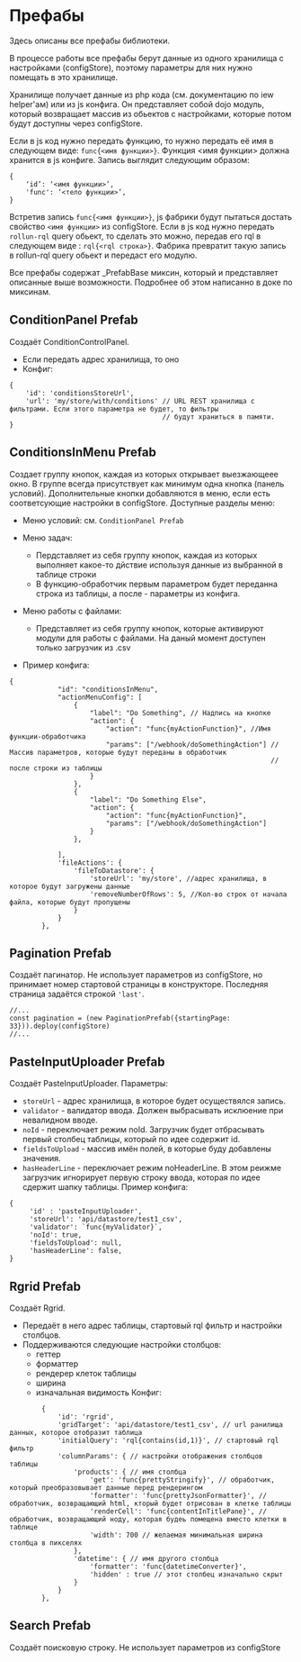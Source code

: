 # Префабы

Здесь описаны все префабы библиотеки.

В процессе работы все префабы берут данные из одного хранилища с настройками
(configStore), поэтому параметры для них нужно помещать в это хранилище.

Хранилище получает данные из php кода (см. документацию по iew helper'ам)
или из js конфига. Он представляет собой dojo модуль, который возвращает массив
из обьектов с настройками, которые потом будут доступны через configStore.

Если в  js код нужно передать функцию, то нужно передать её имя в следующем виде:
`func{<имя функции>}`. Функция <имя функции> должна хранится в js конфиге.
Запись выглядит следующим образом:
```
{
    ‘id’: ‘<имя функции>’,
    'func': ‘<тело функции>’,
}
```
Встретив запись `func{<имя функции>}`, js фабрики будут пытаться достать свойство
`<имя функции>` из configStore.
Если в  js код нужно передать `rollun-rql` query обьект, то сделать это можно,
передав его rql в следующем виде : `rql{<rql строка>}`. Фабрика превратит такую
запись в rollun-rql query обьект и передаст его модулю.

Все префабы содержат _PrefabBase миксин, который и представляет описанные выше
возможности. Подробнее об этом написанно в доке по миксинам.

## ConditionPanel Prefab
Создаёт ConditionControlPanel.
* Если передать адрес хранилища, то оно
* Конфиг:
```
{
 	'id': 'conditionsStoreUrl',
 	'url': 'my/store/with/conditions' // URL REST хранилища с фильтрами. Если этого параметра не будет, то фильтры
                                      // будут храниться в памяти.
}
```

## ConditionsInMenu Prefab
Создает группу кнопок, каждая из которых открывает выезжающеее окно. В группе
всегда присутствует как минимум одна кнопка (панель условий). Дополнительные
кнопки добавляются в меню, если есть соответсующие настройки в configStore.
Доступные разделы меню:
* Меню условий: см. `ConditionPanel Prefab`
* Меню задач:
    * Пердставляет из себя группу кнопок, каждая из которых выполняет
    какое-то дйствие используя данные из выбранной в таблице строки
    * В функцию-обработчик первым параметром будет переданна строка из таблицы,
    а после - параметры из конфига.
* Меню работы с файлами:
    * Представляет из себя группу кнопок, которые активируют модули для
    работы с файлами. На даный момент доступен только загрузчик из .csv

* Пример конфига:
```
{
			"id": "conditionsInMenu",
			"actionMenuConfig": [
				{
					"label": "Do Something", // Надпись на кнопке
					"action": {
						"action": "func{myActionFunction}", //Имя функции-обработчика
						"params": ["/webhook/doSomethingAction"] //Массив параметров, которые будут переданы в обработчик
	                                                             //после строки из таблицы
					}
				},
				{
					"label": "Do Something Else",
					"action": {
						"action": "func{myActionFunction}",
						"params": ["/webhook/doSomethingAction"]
					}
				},

			],
			'fileActions': {
				'fileToDatastore': {
					'storeUrl': 'my/store', //адрес хранилища, в которое будут загружены данные
					'removeNumberOfRows': 5, //Кол-во строк от начала файла, которые будут пропущены
				}
			}
		},
```

## Pagination Prefab
Создаёт пагинатор. Не использует параметров из configStore, но принимает
номер стартовой страницы в конструкторе. Последняя страница
задаётся строкой `'last'`.
```
//...
const pagination = (new PaginationPrefab({startingPage: 33})).deploy(configStore)
//...
```
## PasteInputUploader Prefab
Создаёт PasteInputUploader. Параметры:
* `storeUrl` - адрес хранилища, в которое будет осуществялся запись.
* `validator` - валидатор ввода. Должен выбрасывать исклюение при невалидном вводе.
* `noId` - переключает режим noId. Загрузчик будет отбрасывать
    первый столбец таблицы, который по идее содержит id.
* `fieldsToUpload` - массив имён полей, в которые буду добавлены значения.
* `hasHeaderLine` - переключает режим noHeaderLine. В этом реижме загрузчик
    игнорирует первую строку ввода, которая по идее сдержит шапку таблицы.
Пример конфига:
```
{
	 'id' : 'pasteInputUploader',
	 'storeUrl': 'api/datastore/test1_csv',
	 'validator': `func{myValidator}`,
	 'noId': true,
	 'fieldsToUpload': null,
	 'hasHeaderLine': false,
}
```
## Rgrid Prefab
Создаёт Rgrid.
* Передаёт в него адрес таблицы, стартовый rql фильтр и настройки столбцов.
* Поддерживаются следующие настройки столбцов:
    * геттер
    * форматтер
    * рендерер клеток таблицы
    * ширина
    * изначальная видимость
Конфиг:
```
		{
			'id': 'rgrid',
			'gridTarget': 'api/datastore/test1_csv', // url ранилища данных, которое отобразит таблица
			'initialQuery': 'rql{contains(id,1)}', // стартовый rql фильтр
			'columnParams': { // настройки отображения столбцов таблицы
				'products': { // имя столбца
					'get': 'func{prettyStringify}', // обработчик, который преобразовывает данные перед рендерингом
					'formatter': 'func{prettyJsonFormatter}', // обработчик, возвращающий html, кторый будет отрисован в клетке таблицы
					'renderCell': 'func{contentInTitlePane}', // обработчик, возвращающий ноду, которая будеь помещена вместо клетки в таблице
					'width': 700 // желаемая минимальная ширина столбца в пикселях
				},
				'datetime': { // имя другого столбца
					'formatter': 'func{datetimeConverter}',
					'hidden' : true // этот столбец изначально скрыт
				}
			}
		},
```
## Search Prefab
Создаёт поисковую строку. Не использует параметров из configStore